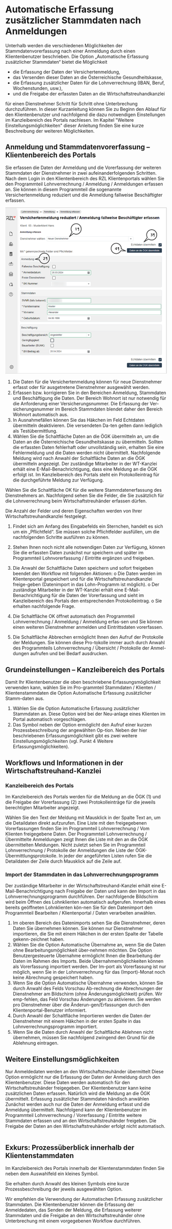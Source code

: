 # Automatische Erfassung zusätzlicher Stammdaten nach Anmeldungen

Unterhalb werden die verschiedenen Möglichkeiten der Stammdatenvorerfassung nach einer Anmeldung durch einen Klientenbenutzer beschrieben.
Die Option „Automatische Erfassung zusätzlicher Stammdaten“ bietet die Möglichkeit

- die Erfassung der Daten der Versichertenmeldung, 
- das Versenden dieser Daten an die Österreichische Gesundheitskasse,
- die Erfassung zusätzlicher Daten für die Lohnverrechnung (IBAN, Beruf, Wochenstunden, usw.),
- und die Freigabe der erfassten Daten an die Wirtschaftstreuhandkanzlei
  
für einen Dienstnehmer Schritt für Schritt ohne Unterbrechung durchzuführen. 
In dieser Kurzanleitung können Sie zu Beginn den Ablauf für den Klientenbenutzer und nachfolgend die dazu notwendigen Einstellungen im Kanzleibereich des Portals nachlesen. Im Kapitel "Weitere Einstellungsmöglichkeiten" dieser Anleitung finden Sie eine kurze Beschreibung der weiteren Möglichkeiten.

## Anmeldung und Stammdatenvorerfassung – Klientenbereich des Portals

Sie erfassen die Daten der Anmeldung und die Vorerfassung der weiteren Stammdaten der Dienstnehmer in zwei aufeinanderfolgenden Schritten.
Nach dem Login in den Klientenbereich des RZL Klientenportals wählen Sie den Programmteil Lohnverrechnung / Anmeldung / Anmeldungen erfassen an. Sie können in diesem Programmteil die sogenannte Versichertenmeldung reduziert und die Anmeldung fallweise Beschäftigter erfassen. 

![](img/image1.png)
  
1.	Die Daten für die Versichertenmeldung können für neue Dienstnehmer erfasst oder für ausgetretene Dienstnehmer ausgewählt werden.
2.	Erfassen bzw. korrigieren Sie in den Bereichen Anmeldung, Stammdaten und Beschäftigung die Daten. Der Bereich Wohnort ist nur notwendig für die Anforderung einer Versicherungsnummer. Die Erfassung der Ver-sicherungsnummer im Bereich Stammdaten blendet daher den Bereich Wohnort automatisch aus. 
3.	In Ausnahmefällen können Sie das Häkchen im Feld Echtdaten übermitteln deaktivieren. Die versendeten Da-ten gelten dann lediglich als Testübermittlung.
4.	Wählen Sie die Schaltfläche Daten an die ÖGK übermitteln an, um die Daten an die Österreichische Gesundheitskasse zu übermitteln. Sollten die erfassten Daten fehlerhaft oder unvollständig sein, erhalten Sie eine Fehlermeldung und die Daten werden nicht übermittelt.
Nachfolgende Meldung wird nach Anwahl der Schaltfläche Daten an die ÖGK übermitteln angezeigt. Der zuständige Mitarbeiter in der WT-Kanzlei erhält eine E-Mail-Benachrichtigung, dass eine Meldung an die ÖGK erfolgt ist. Im Kanzleibereich des Portals steht ein Protokolleintrag für die durchgeführte Meldung zur Verfügung.
 
Wählen Sie die Schaltfläche OK für die weitere Stammdatenerfassung des Dienstnehmers an. Nachfolgend sehen Sie die Felder, die Sie zusätzlich für die Lohnverrechnung beim Wirtschaftstreuhänder erfassen dürfen.
 
Die Anzahl der Felder und deren Eigenschaften werden von Ihrer Wirtschaftstreuhandkanzlei festgelegt. 
1.	Findet sich am Anfang des Eingabefelds ein Sternchen, handelt es sich um ein „Pflichtfeld“. Sie müssen solche Pflichtfelder ausfüllen, um die nachfolgenden Schritte ausführen zu können.
2.	Stehen Ihnen noch nicht alle notwendigen Daten zur Verfügung, können Sie die erfassten Daten zunächst nur speichern und später im Programmteil Lohnvorerfassung / Eintritte ergänzen und freigeben.
3.	Die Anwahl der Schaltfläche Daten speichern und sofort freigeben beendet den Workflow mit folgenden Aktionen:
o	Die Daten werden im Klientenportal gespeichert und für die Wirtschaftstreuhandkanzlei freige-geben (Datenimport in das Lohn-Programm ist möglich).
o	Der zuständige Mitarbeiter in der WT-Kanzlei erhält eine E-Mail-Benachrichtigung für die Daten der Vorerfassung und sieht im Kanzleibereich des Portals den entsprechenden Protokolleintrag.
o	Sie erhalten nachfolgende Frage.
 
4.	Die Schaltfläche OK öffnet automatisch den Programmteil Lohnverrechnung / Anmeldung / Anmeldung erfas-sen und Sie können einen weiteren Dienstnehmer anmelden und Eintrittsdaten vorerfassen.
5.	Die Schaltfläche Abbrechen ermöglicht Ihnen den Aufruf der Protokolle der Meldungen. Sie können diese Pro-tokolle immer auch durch Anwahl des Programmteils Lohnverrechnung / Übersicht / Protokolle der Anmel-dungen aufrufen und bei Bedarf ausdrucken.
 
## Grundeinstellungen – Kanzleibereich des Portals

Damit Ihr Klientenbenutzer die oben beschriebene Erfassungsmöglichkeit verwenden kann, wählen Sie im Pro-grammteil Stammdaten / Klienten / Klientenstammdaten die Option Automatische Erfassung zusätzlicher Stamm-daten aus.
 
1.	Wählen Sie die Option Automatische Erfassung zusätzlicher Stammdaten an. Diese Option wird bei der Neu-anlage eines Klienten im Portal automatisch vorgeschlagen.
2.	Das Symbol neben der Option ermöglicht den Aufruf einer kurzen Prozessbeschreibung der angewählten Op-tion. Neben der hier beschriebenen Erfassungsmöglichkeit gibt es zwei weitere Einstellungsmöglichkeiten (vgl. Punkt 4 Weitere Erfassungsmöglichkeiten).

## Workflows und Informationen in der Wirtschaftstreuhand-Kanzlei

### Kanzleibereich des Portals

Im Kanzleibereich des Portals werden für die Meldung an die ÖGK (1) und die Freigabe der Vorerfassung (2) zwei Protokolleinträge für die jeweils berechtigten Mitarbeiter angezeigt.
 
Wählen Sie den Text der Meldung mit Mausklick in der Spalte Text an, um die Detaildaten direkt aufzurufen.
Eine Liste mit den freigegebenen Vorerfassungen finden Sie im Programmteil Lohnverrechnung / Vom Klienten freigegebene Daten. Der Programmteil Lohnverrechnung / Übermittelte Anmeldungen zeigt Ihnen die Liste mit den an die ÖGK übermittelten Meldungen. Nicht zuletzt sehen Sie im Programmteil Lohnverrechnung / Protokolle der Anmeldungen die Liste der ÖGK-Übermittlungsprotokolle.
In jeder der angeführten Listen rufen Sie die Detaildaten der Zeile durch Mausklick auf die Zeile auf.

### Import der Stammdaten in das Lohnverrechnungsprogramm

Der zuständige Mitarbeiter in der Wirtschaftstreuhand-Kanzlei erhält eine E-Mail-Benachrichtigung nach Freigabe der Daten und kann den Import in das Lohnverrechnungsprogramm durchführen. Der nachfolgende Bildschirm wird beim Öffnen des Lohnklienten automatisch aufgerufen. Innerhalb eines bereits geöffneten Lohnklienten kön-nen Sie für den Datenimport den Programmteil Bearbeiten / Klientenportal / Daten verarbeiten anwählen.
 
1.	Im oberen Bereich des Datenimports sehen Sie die Dienstnehmer, deren Daten Sie übernehmen können. Sie können nur Dienstnehmer importieren, die Sie mit einem Häkchen in der ersten Spalte der Tabelle gekenn-zeichnet haben.
2.	Wählen Sie die Option Automatische Übernahme an, wenn Sie die Daten ohne Bearbeitungsmöglichkeit über-nehmen möchten. Die Option Benutzergesteuerte Übernahme ermöglicht Ihnen die Bearbeitung der Daten im Rahmen des Imports. Beide Übernahmemöglichkeiten können als Vorerfassung importiert werden. Der Im-port als Vorerfassung ist nur möglich, wenn Sie in der Lohnverrechnung für das (Import)-Monat noch keine Abrechnung gespeichert haben.
3.	Wenn Sie die Option Automatische Übernahme verwenden, können Sie durch Anwahl des Felds Vorschau Ab-rechnung die Abrechnungen der Dienstnehmer am Bildschirm (ohne Änderungsmöglichkeit) prüfen. Wir emp-fehlen, das Feld Vorschau Änderungen zu aktivieren. Sie werden pro Dienstnehmer über die Änderun-gen/Erfassungen durch den Klientenportal-Benutzer informiert.
4.	Durch Anwahl der Schaltfläche Importieren werden die Daten der Dienstnehmer mit einem Häkchen in der ersten Spalte in das Lohnverrechnungsprogramm importiert.
5.	Wenn Sie die Daten durch Anwahl der Schaltfläche Ablehnen nicht übernehmen, müssen Sie nachfolgend zwingend den Grund für die Ablehnung eintragen.

## Weitere Einstellungsmöglichkeiten
 
Nur Anmeldedaten werden an den Wirtschaftstreuhänder übermittelt
Diese Option ermöglicht nur die Erfassung der Daten der Anmeldung durch den Klientenbenutzer. Diese Daten werden automatisch für den Wirtschaftstreuhänder freigegeben. Der Klientenbenutzer kann keine zusätzlichen Daten erfassen. Natürlich wird die Meldung an die ÖGK übermittelt.
Erfassung zusätzlicher Stammdaten händisch anwählen
Zunächst werden auch nur die Daten der Anmeldung erfasst und die Anmeldung übermittelt. Nachfolgend kann der Klientenbenutzer im Programmteil Lohnverrechnung / Vorerfassung / Eintritte weitere Stammdaten erfassen und an den Wirtschaftstreuhänder freigeben. Die Freigabe der Daten an den Wirtschaftstreuhänder erfolgt nicht automatisch.
 
## Exkurs: Prozessüberblick innerhalb der Klientenstammdaten

Im Kanzleibereich des Portals innerhalb der Klientenstammdaten finden Sie neben dem Auswahlfeld ein kleines Symbol.
 
Sie erhalten durch Anwahl des kleinen Symbols eine kurze Prozessbeschreibung der jeweils ausgewählten Option.


Wir empfehlen die Verwendung der Automatischen Erfassung zusätzlicher Stammdaten. Die Klientenbenutzer können die Erfassung der Anmeldedaten, das Senden der Meldung, die Erfassung weiterer Stammdaten und die Freigabe an den Wirtschaftstreuhänder ohne Unterbrechung mit einem vorgegebenen Workflow durchführen.
